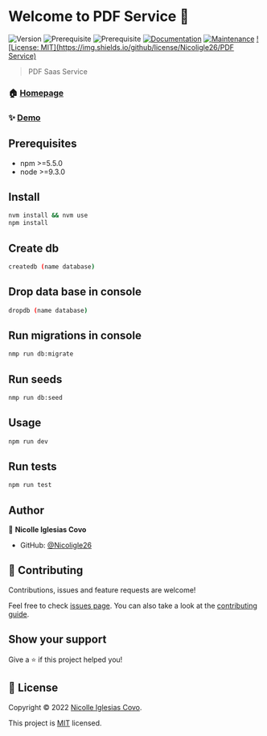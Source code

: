 # Welcome to PDF Service 📓
![Version](https://img.shields.io/badge/version-1.0.0-blue.svg?cacheSeconds=2592000)
![Prerequisite](https://img.shields.io/badge/npm-%3E%3D5.5.0-blue.svg)
![Prerequisite](https://img.shields.io/badge/node-%3E%3D9.3.0-blue.svg)
[![Documentation](https://img.shields.io/badge/documentation-yes-brightgreen.svg)](https://github.com/Guarapo/PDF-service#readme)
[![Maintenance](https://img.shields.io/badge/Maintained%3F-yes-green.svg)](https://github.com/kefranabg/readme-md-generator/graphs/commit-activity)
[![License: MIT](https://img.shields.io/github/license/Nicoligle26/PDF Service)](https://github.com/kefranabg/readme-md-generator/blob/master/LICENSE)

> PDF Saas Service 

### 🏠 [Homepage](https://github.com/Guarapo/PDF-service#readme)

### ✨ [Demo](https://github.com/Guarapo/PDF-service)

## Prerequisites

- npm >=5.5.0
- node >=9.3.0

## Install

```sh
nvm install && nvm use
npm install
```

## Create db 

```sh
createdb (name database)
```

## Drop data base in console 

```sh
dropdb (name database)
```

## Run migrations in console

```sh
nmp run db:migrate
```

## Run seeds

```sh
nmp run db:seed
```

## Usage

```sh
npm run dev
```

## Run tests

```sh
npm run test
```

## Author

👤 **Nicolle Iglesias Covo**

* GitHub: [@Nicoligle26](https://github.com/Nicoligle26)

## 🤝 Contributing

Contributions, issues and feature requests are welcome!

Feel free to check [issues page](https://github.com/Guarapo/PDF-service/issues). You can also take a look at the [contributing guide](https://github.com/Guarapo/PDF-service/blob/master/CONTRIBUTING.md).

## Show your support

Give a ⭐️ if this project helped you!


## 📝 License

Copyright © 2022 [Nicolle Iglesias Covo](https://github.com/Nicoligle26).

This project is [MIT](https://github.com/Guarapo/PDF-service/blob/master/LICENSE) licensed.
